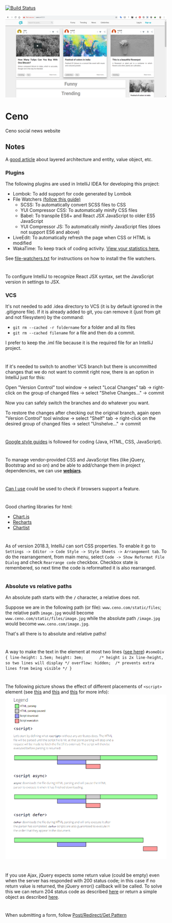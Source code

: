 [![Build Status](https://travis-ci.org/mahozad/ceno.svg?branch=master)](https://travis-ci.org/mahozad/ceno)

![Website preview](docs/screenshot.png)

# Ceno 
Ceno social news website

## Notes

A [good article](https://proandroiddev.com/the-real-repository-pattern-in-android-efba8662b754)
about layered architecture and entity, value object, etc.

### Plugins

The following plugins are used in IntelliJ IDEA for developing this project:
- Lombok: To add support for code generated by Lombok
- File Watchers [(follow this guide)](https://www.jetbrains.com/help/idea/compressing-css.html)
  - SCSS: To automatically convert SCSS files to CSS
  - YUI Compressor CSS: To automatically minify CSS files
  - Babel: To transpile ES6+ and React JSX JavaScript to older ES5 JavaScript
  - YUI Compressor JS: To automatically minify JavaScript files (does not support ES6 and above)
- LiveEdit: To automatically refresh the page when CSS or HTML is modified
- WakaTime: To keep track of coding activity. [View your statistics here.](https://wakatime.com/dashboard)

See [file-watchers.txt](file-watchers.txt) for instructions on how to install the file watchers.

#

To configure IntelliJ to recognize React JSX syntax, set the JavaScript version in settings to JSX.

### VCS

It's not needed to add .idea directory to VCS (it is by default ignored in the .gitignore file).
If it is already added to git, you can remove it (just from git and not filesystem) by the command:
- `git rm --cached -r foldername` for a folder and all its files
- `git rm --cached filename` for a file
and then do a commit.

I prefer to keep the .iml file because it is the required file for an IntelliJ project.

#

If it's needed to switch to another VCS branch but there is uncommitted
changes that we do not want to commit right now, there is an option in IntelliJ just for this:

Open "Version Control" tool window -> select "Local Changes" tab -> right-click on the 
group of changed files -> select "Shelve Changes..." -> commit

Now you can safely switch the branches and do whatever you want.

To restore the changes after checking out the original branch, again open "Version Control" tool window ->
select "Shelf" tab -> right-click on the desired group of changed files -> 
select "Unshelve..." -> commit

#

[Google style guides](https://google.github.io/styleguide/) is followed for coding (Java, HTML, CSS, JavaScript).

#

To manage vendor-provided CSS and JavaScript files (like jQuery, Bootstrap and so on)
and be able to add/change them in project dependencies, we can use [**webjars**](https://www.webjars.org/all).

#

[Can I use](https://caniuse.com/) could be used to check if browsers support a feature. 

#

Good charting libraries for html:
- [Chart.js](https://github.com/chartjs/Chart.js)
- [Recharts](http://recharts.org/en-US)
- [Chartist](http://gionkunz.github.io/chartist-js/)

#

As of version 2018.3, IntelliJ can sort CSS properties.
To enable it go to `Settings -> Editor -> Code Style -> Style Sheets -> Arrangement tab`.
To do the rearrangement, from main menu, select `Code -> Show Reformat File Dialog` and check `Rearrange code` checkbox.
Checkbox state is remembered, so next time the code is reformatted it is also rearranged.

#

### Absolute vs relative paths
An absolute path starts with the **`/`** character, a relative does not.

Suppose we are in the following path (or file): `www.ceno.com/static/files`;
the relative path `image.jpg` would become `www.ceno.com/static/files/image.jpg`
while the absolute path `/image.jpg` would become `www.ceno.com/image.jpg`.

That's all there is to absolute and relative paths!

#

A way to make the text in the element at most two lines ([see here](https://stackoverflow.com/a/11989697))
`
#someDiv {
    line-height: 1.5em;
    height: 3em;       /* height is 2x line-height, so two lines will display */
    overflow: hidden;  /* prevents extra lines from being visible */
}
`

#

The following picture shows the effect of different placements of `<script>` element
(see [this](https://stackoverflow.com/a/24070373)
and [this](https://stackoverflow.com/a/13062316)
and [this](https://stackoverflow.com/a/41809792) for more info):
![`<script>` element placement](docs/script-element-placement.png)

#

If you use Ajax, jQuery expects some return value (could be empty) even when the server has responded with
200 status code; in this case if no return value is returned, the jQuery error() callback will be called.
To solve this we can return 204 status code as described [here](https://stackoverflow.com/a/34832455)
or return a simple object as described [here](https://codingexplained.com/coding/java/spring-framework/returning-empty-json-object-spring-framework).

#

When submitting a form, follow [Post/Redirect/Get Pattern](https://www.baeldung.com/spring-web-flash-attributes#1-postredirectget-pattern)
